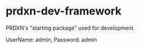 prdxn-dev-framework
===================

PRDXN's "starting package" used for development.

UserName: admin,
Password: admin